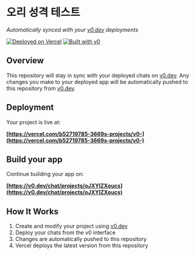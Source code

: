 # 오리 성격 테스트

*Automatically synced with your [v0.dev](https://v0.dev) deployments*

[![Deployed on Vercel](https://img.shields.io/badge/Deployed%20on-Vercel-black?style=for-the-badge&logo=vercel)](https://vercel.com/b52719785-3669s-projects/v0-)
[![Built with v0](https://img.shields.io/badge/Built%20with-v0.dev-black?style=for-the-badge)](https://v0.dev/chat/projects/oJXYlZXoucs)

## Overview

This repository will stay in sync with your deployed chats on [v0.dev](https://v0.dev).
Any changes you make to your deployed app will be automatically pushed to this repository from [v0.dev](https://v0.dev).

## Deployment

Your project is live at:

**[https://vercel.com/b52719785-3669s-projects/v0-](https://vercel.com/b52719785-3669s-projects/v0-)**

## Build your app

Continue building your app on:

**[https://v0.dev/chat/projects/oJXYlZXoucs](https://v0.dev/chat/projects/oJXYlZXoucs)**

## How It Works

1. Create and modify your project using [v0.dev](https://v0.dev)
2. Deploy your chats from the v0 interface
3. Changes are automatically pushed to this repository
4. Vercel deploys the latest version from this repository